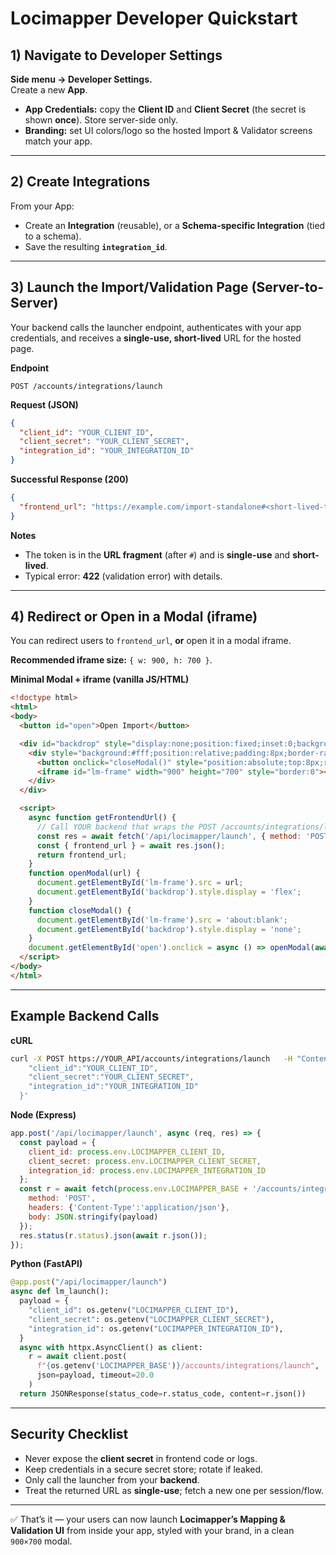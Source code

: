 # Locimapper Developer Quickstart

## 1) Navigate to Developer Settings
**Side menu → Developer Settings.**  
Create a new **App**.

- **App Credentials:** copy the **Client ID** and **Client Secret** (the secret is shown **once**). Store server-side only.
- **Branding:** set UI colors/logo so the hosted Import & Validator screens match your app.

---

## 2) Create Integrations
From your App:
- Create an **Integration** (reusable), or a **Schema-specific Integration** (tied to a schema).
- Save the resulting **`integration_id`**.

---

## 3) Launch the Import/Validation Page (Server-to-Server)
Your backend calls the launcher endpoint, authenticates with your app credentials, and receives a **single-use, short-lived** URL for the hosted page.

**Endpoint**
```
POST /accounts/integrations/launch
```

**Request (JSON)**
```json
{
  "client_id": "YOUR_CLIENT_ID",
  "client_secret": "YOUR_CLIENT_SECRET",
  "integration_id": "YOUR_INTEGRATION_ID"
}
```

**Successful Response (200)**
```json
{
  "frontend_url": "https://example.com/import-standalone#<short-lived-token>"
}
```

**Notes**
- The token is in the **URL fragment** (after `#`) and is **single-use** and **short-lived**.
- Typical error: **422** (validation error) with details.

---

## 4) Redirect or Open in a Modal (iframe)
You can redirect users to `frontend_url`, **or** open it in a modal iframe.

**Recommended iframe size:** `{ w: 900, h: 700 }`.

**Minimal Modal + iframe (vanilla JS/HTML)**
```html
<!doctype html>
<html>
<body>
  <button id="open">Open Import</button>

  <div id="backdrop" style="display:none;position:fixed;inset:0;background:rgba(0,0,0,.4);align-items:center;justify-content:center;">
    <div style="background:#fff;position:relative;padding:8px;border-radius:8px;">
      <button onclick="closeModal()" style="position:absolute;top:8px;right:8px;">✕</button>
      <iframe id="lm-frame" width="900" height="700" style="border:0"></iframe>
    </div>
  </div>

  <script>
    async function getFrontendUrl() {
      // Call YOUR backend that wraps the POST /accounts/integrations/launch
      const res = await fetch('/api/locimapper/launch', { method: 'POST' });
      const { frontend_url } = await res.json();
      return frontend_url;
    }
    function openModal(url) {
      document.getElementById('lm-frame').src = url;
      document.getElementById('backdrop').style.display = 'flex';
    }
    function closeModal() {
      document.getElementById('lm-frame').src = 'about:blank';
      document.getElementById('backdrop').style.display = 'none';
    }
    document.getElementById('open').onclick = async () => openModal(await getFrontendUrl());
  </script>
</body>
</html>
```

---

## Example Backend Calls

**cURL**
```bash
curl -X POST https://YOUR_API/accounts/integrations/launch   -H "Content-Type: application/json"   -d '{
    "client_id":"YOUR_CLIENT_ID",
    "client_secret":"YOUR_CLIENT_SECRET",
    "integration_id":"YOUR_INTEGRATION_ID"
  }'
```

**Node (Express)**
```js
app.post('/api/locimapper/launch', async (req, res) => {
  const payload = {
    client_id: process.env.LOCIMAPPER_CLIENT_ID,
    client_secret: process.env.LOCIMAPPER_CLIENT_SECRET,
    integration_id: process.env.LOCIMAPPER_INTEGRATION_ID
  };
  const r = await fetch(process.env.LOCIMAPPER_BASE + '/accounts/integrations/launch', {
    method: 'POST',
    headers: {'Content-Type':'application/json'},
    body: JSON.stringify(payload)
  });
  res.status(r.status).json(await r.json());
});
```

**Python (FastAPI)**
```python
@app.post("/api/locimapper/launch")
async def lm_launch():
  payload = {
    "client_id": os.getenv("LOCIMAPPER_CLIENT_ID"),
    "client_secret": os.getenv("LOCIMAPPER_CLIENT_SECRET"),
    "integration_id": os.getenv("LOCIMAPPER_INTEGRATION_ID"),
  }
  async with httpx.AsyncClient() as client:
    r = await client.post(
      f"{os.getenv('LOCIMAPPER_BASE')}/accounts/integrations/launch",
      json=payload, timeout=20.0
    )
  return JSONResponse(status_code=r.status_code, content=r.json())
```

---

## Security Checklist
- Never expose the **client secret** in frontend code or logs.
- Keep credentials in a secure secret store; rotate if leaked.
- Only call the launcher from your **backend**.
- Treat the returned URL as **single-use**; fetch a new one per session/flow.

---

✅ That’s it — your users can now launch **Locimapper’s Mapping & Validation UI** from inside your app, styled with your brand, in a clean `900×700` modal.
